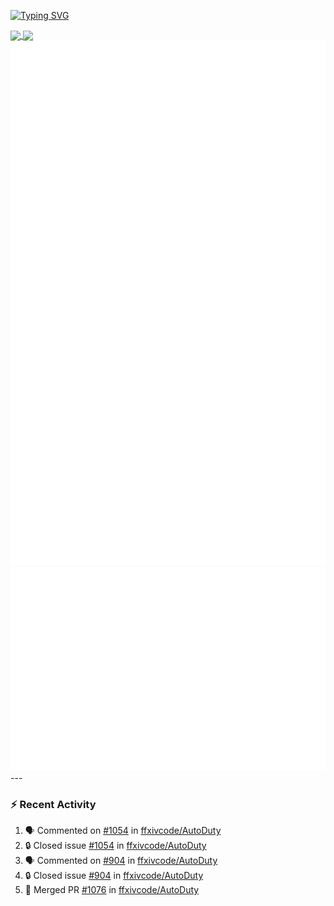 [![Typing SVG](https://readme-typing-svg.demolab.com?font=Fira+Code&duration=1000&pause=1000&multiline=true&repeat=false&width=435&lines=Simon+Latusek+%7C+Gameplay+Engineer)](https://git.io/typing-svg)

<a href="https://github.com/anuraghazra/github-readme-stats">
  <img height=200 align="center" src="https://github-readme-stats.vercel.app/api?username=erdelf&theme=radical" />
</a>
<a href="https://github.com/anuraghazra/convoychat">
  <img height=200 align="center" src="https://streak-stats.demolab.com?user=erdelf&theme=radical&mode=weekly" />
</a>

<picture>
  <img src="/github-metrics.svg" alt="Metrics">
</picture>

<picture>
  <img src="/github-metrics-achievements.svg" alt="Achievements">
</picture>
---

### :zap: Recent Activity
<!--START_SECTION:activity-->
1. 🗣 Commented on [#1054](https://github.com/ffxivcode/AutoDuty/issues/1054#issuecomment-3173002141) in [ffxivcode/AutoDuty](https://github.com/ffxivcode/AutoDuty)
2. 🔒 Closed issue [#1054](https://github.com/ffxivcode/AutoDuty/issues/1054) in [ffxivcode/AutoDuty](https://github.com/ffxivcode/AutoDuty)
3. 🗣 Commented on [#904](https://github.com/ffxivcode/AutoDuty/issues/904#issuecomment-3173002094) in [ffxivcode/AutoDuty](https://github.com/ffxivcode/AutoDuty)
4. 🔒 Closed issue [#904](https://github.com/ffxivcode/AutoDuty/issues/904) in [ffxivcode/AutoDuty](https://github.com/ffxivcode/AutoDuty)
5. 🎉 Merged PR [#1076](https://github.com/ffxivcode/AutoDuty/pull/1076) in [ffxivcode/AutoDuty](https://github.com/ffxivcode/AutoDuty)
<!--END_SECTION:activity-->

<!--
**erdelf/erdelf** is a ✨ _special_ ✨ repository because its `README.md` (this file) appears on your GitHub profile.

Here are some ideas to get you started:

- 🔭 I’m currently working on ...
- 🌱 I’m currently learning ...
- 👯 I’m looking to collaborate on ...
- 🤔 I’m looking for help with ...
- 💬 Ask me about ...
- 📫 How to reach me: ...
- 😄 Pronouns: ...
- ⚡ Fun fact: ...
-->
